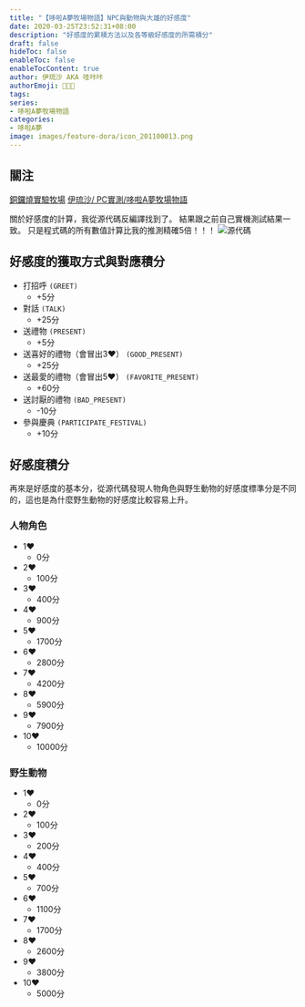 ```yaml
---
title: "【哆啦A夢牧場物語】NPC與動物與大雄的好感度"
date: 2020-03-25T23:52:31+08:00
description: "好感度的累積方法以及各等級好感度的所需積分"
draft: false
hideToc: false
enableToc: false
enableTocContent: true
author: 伊琉沙 AKA 哇咔咔
authorEmoji: 👩🏿‍🚀
tags: 
series:
- 哆啦A夢牧場物語
categories:
- 哆啦A夢
image: images/feature-dora/icon_201100013.png
---
```

## 關注
[銅鑼燒實驗牧場](https://www.facebook.com/dorayakifarm/?modal=admin_todo_tour)
[伊琉沙/ PC實測/哆啦A夢牧場物語](https://docs.google.com/spreadsheets/d/1DjAbwpy9XUwY5iAoWFtHbHDwEne82c33R1dH83Qb7eY/)

關於好感度的計算，我從源代碼反編譯找到了。
結果跟之前自己實機測試結果一致。
只是程式碼的所有數值計算比我的推測精確5倍！！！
![源代碼](/images/post/LikabilityDegreeData.png)

## 好感度的獲取方式與對應積分
* 打招呼 `(GREET)`
    * +5分
* 對話 `(TALK)`
    * +25分
* 送禮物 `(PRESENT)`
    * +5分
* 送喜好的禮物（會冒出3♥） `(GOOD_PRESENT)`
    * +25分
* 送最愛的禮物（會冒出5♥） `(FAVORITE_PRESENT)`
    * +60分
* 送討厭的禮物 `(BAD_PRESENT)`
    * -10分
* 參與慶典 `(PARTICIPATE_FESTIVAL)`
    * +10分

## 好感度積分
再來是好感度的基本分，從源代碼發現人物角色與野生動物的好感度標準分是不同的，這也是為什麼野生動物的好感度比較容易上升。

### 人物角色
* 1♥
    * 0分
* 2♥
    * 100分
* 3♥  
    * 400分
* 4♥ 
    * 900分
* 5♥ 
    * 1700分
* 6♥ 
    * 2800分
* 7♥ 
    * 4200分
* 8♥ 
    * 5900分
* 9♥ 
    * 7900分
* 10♥    
    * 10000分

### 野生動物
* 1♥
    * 0分
* 2♥
    * 100分
* 3♥  
    * 200分
* 4♥ 
    * 400分
* 5♥ 
    * 700分
* 6♥ 
    * 1100分
* 7♥ 
    * 1700分
* 8♥ 
    * 2600分
* 9♥ 
    * 3800分
* 10♥    
    * 5000分
